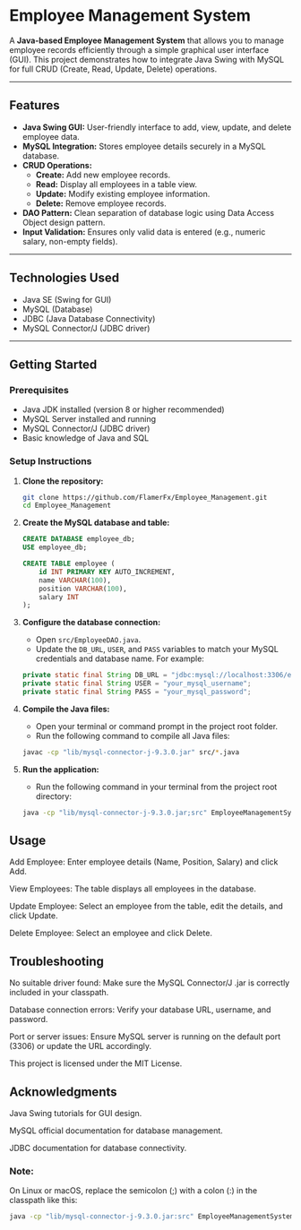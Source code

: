 # Employee Management System

A **Java-based Employee Management System** that allows you to manage employee records efficiently through a simple graphical user interface (GUI). This project demonstrates how to integrate Java Swing with MySQL for full CRUD (Create, Read, Update, Delete) operations.

---

## Features

- **Java Swing GUI:** User-friendly interface to add, view, update, and delete employee data.
- **MySQL Integration:** Stores employee details securely in a MySQL database.
- **CRUD Operations:**  
  - **Create:** Add new employee records.  
  - **Read:** Display all employees in a table view.  
  - **Update:** Modify existing employee information.  
  - **Delete:** Remove employee records.
- **DAO Pattern:** Clean separation of database logic using Data Access Object design pattern.
- **Input Validation:** Ensures only valid data is entered (e.g., numeric salary, non-empty fields).

---

## Technologies Used

- Java SE (Swing for GUI)
- MySQL (Database)
- JDBC (Java Database Connectivity)
- MySQL Connector/J (JDBC driver)

---

## Getting Started

### Prerequisites

- Java JDK installed (version 8 or higher recommended)
- MySQL Server installed and running
- MySQL Connector/J (JDBC driver)
- Basic knowledge of Java and SQL

### Setup Instructions

1. **Clone the repository:**

   ```bash
   git clone https://github.com/FlamerFx/Employee_Management.git
   cd Employee_Management

2. **Create the MySQL database and table:**

   ```sql
   CREATE DATABASE employee_db;
   USE employee_db;

   CREATE TABLE employee (
       id INT PRIMARY KEY AUTO_INCREMENT,
       name VARCHAR(100),
       position VARCHAR(100),
       salary INT
   );

3. **Configure the database connection:**

   - Open `src/EmployeeDAO.java`.
   - Update the `DB_URL`, `USER`, and `PASS` variables to match your MySQL credentials and database name. For example:

   ```java
   private static final String DB_URL = "jdbc:mysql://localhost:3306/employee_db?useSSL=false";
   private static final String USER = "your_mysql_username";
   private static final String PASS = "your_mysql_password";

4. **Compile the Java files:**

   - Open your terminal or command prompt in the project root folder.
   - Run the following command to compile all Java files:

   ```bash
   javac -cp "lib/mysql-connector-j-9.3.0.jar" src/*.java

5. **Run the application:**

   - Run the following command in your terminal from the project root directory:

   ```bash
   java -cp "lib/mysql-connector-j-9.3.0.jar;src" EmployeeManagementSystem

## Usage
Add Employee: Enter employee details (Name, Position, Salary) and click Add.

View Employees: The table displays all employees in the database.

Update Employee: Select an employee from the table, edit the details, and click Update.

Delete Employee: Select an employee and click Delete.

## Troubleshooting
No suitable driver found: Make sure the MySQL Connector/J .jar is correctly included in your classpath.

Database connection errors: Verify your database URL, username, and password.

Port or server issues: Ensure MySQL server is running on the default port (3306) or update the URL accordingly.

This project is licensed under the MIT License.

## Acknowledgments
Java Swing tutorials for GUI design.

MySQL official documentation for database management.

JDBC documentation for database connectivity.



### Note:
  On Linux or macOS, replace the semicolon (;) with a colon (:) in the classpath like this:
```bash    
java -cp "lib/mysql-connector-j-9.3.0.jar:src" EmployeeManagementSystem




